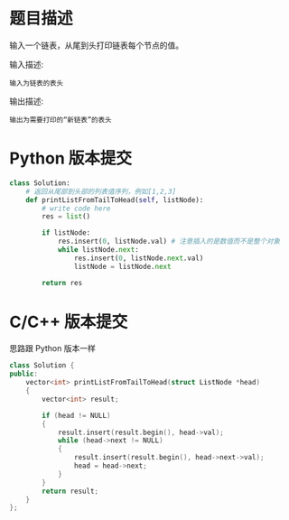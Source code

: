 # 题目描述
输入一个链表，从尾到头打印链表每个节点的值。

输入描述:

    输入为链表的表头

输出描述:

    输出为需要打印的“新链表”的表头

# Python 版本提交
```python
class Solution:
    # 返回从尾部到头部的列表值序列，例如[1,2,3]
    def printListFromTailToHead(self, listNode):
        # write code here
        res = list()

        if listNode:
            res.insert(0, listNode.val) # 注意插入的是数值而不是整个对象
            while listNode.next:
                res.insert(0, listNode.next.val)
                listNode = listNode.next

        return res
```

# C/C++ 版本提交
思路跟 Python 版本一样

```c++
class Solution {
public:
    vector<int> printListFromTailToHead(struct ListNode *head)
    {
        vector<int> result;

        if (head != NULL)
        {
            result.insert(result.begin(), head->val);
            while (head->next != NULL)
            {
                result.insert(result.begin(), head->next->val);
                head = head->next;
            }
        }
        return result;
    }
};
```